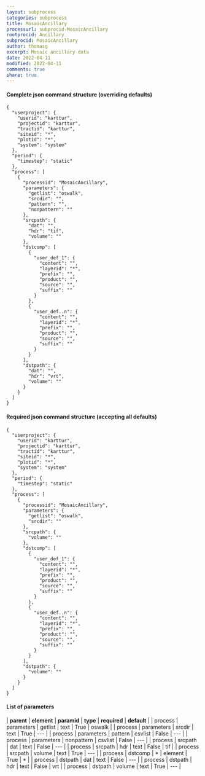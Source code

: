 ```yaml
---
layout: subprocess
categories: subprocess
title: MosaicAncillary
processurl: subprocid-MosaicAncillary
rootprocid: Ancillary
subprocid: MosaicAncillary
author: thomasg
excerpt: Mosaic ancillary data
date: 2022-04-11
modified: 2022-04-11
comments: true
share: true
---
```


#### Complete json command structure (overriding defaults)
```
{
  "userproject": {
    "userid": "karttur",
    "projectid": "karttur",
    "tractid": "karttur",
    "siteid": "*",
    "plotid": "*",
    "system": "system"
  },
  "period": {
    "timestep": "static"
  },
  "process": [
    {
      "processid": "MosaicAncillary",
      "parameters": {
        "getlist": "oswalk",
        "srcdir": "",
        "pattern": "",
        "nonpattern": ""
      },
      "srcpath": {
        "dat": "",
        "hdr": "tif",
        "volume": ""
      },
      "dstcomp": [
        {
          "user_def_1": {
            "content": "",
            "layerid": "*",
            "prefix": "",
            "product": "",
            "source": "",
            "suffix": ""
          }
        },
        {
          "user_def..n": {
            "content": "",
            "layerid": "*",
            "prefix": "",
            "product": "",
            "source": "",
            "suffix": ""
          }
        }
      ],
      "dstpath": {
        "dat": "",
        "hdr": "vrt",
        "volume": ""
      }
    }
  ]
}
```
#### Required json command structure (accepting all defaults)
```
{
  "userproject": {
    "userid": "karttur",
    "projectid": "karttur",
    "tractid": "karttur",
    "siteid": "*",
    "plotid": "*",
    "system": "system"
  },
  "period": {
    "timestep": "static"
  },
  "process": [
    {
      "processid": "MosaicAncillary",
      "parameters": {
        "getlist": "oswalk",
        "srcdir": ""
      },
      "srcpath": {
        "volume": ""
      },
      "dstcomp": [
        {
          "user_def_1": {
            "content": "",
            "layerid": "*",
            "prefix": "",
            "product": "",
            "source": "",
            "suffix": ""
          }
        },
        {
          "user_def..n": {
            "content": "",
            "layerid": "*",
            "prefix": "",
            "product": "",
            "source": "",
            "suffix": ""
          }
        }
      ],
      "dstpath": {
        "volume": ""
      }
    }
  ]
}
```
#### List of parameters

| **parent** | **element** | **paramid** | **type** | **required** | **default** |
| process | parameters | getlist | text | True | oswalk |
| process | parameters | srcdir | text | True | --- |
| process | parameters | pattern | csvlist | False | --- |
| process | parameters | nonpattern | csvlist | False | --- |
| process | srcpath | dat | text | False | --- |
| process | srcpath | hdr | text | False | tif |
| process | srcpath | volume | text | True | --- |
| process | dstcomp | * | element | True | * |
| process | dstpath | dat | text | False | --- |
| process | dstpath | hdr | text | False | vrt |
| process | dstpath | volume | text | True | --- |
